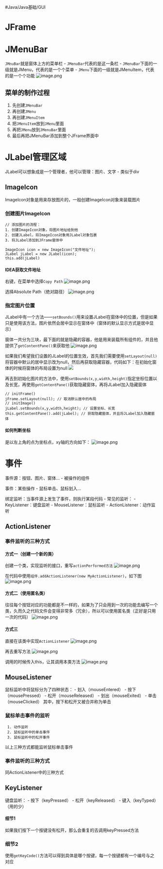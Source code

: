 #Java/Java基础/GUI 
# JFrame
# JMenuBar
`JMnuBar`就是窗体上方的菜单栏
	- `JMenuBar`代表的是这一条栏
	- `JMenuBar`下面的一级就是JMenu，代表的是一个个菜单
	- `JMenu`下面的一级就是JMenuItem，代表的是一个个功能
![image.png](https://pic.hibugs.net/NGBTEAM/20250406231023889.png)
## 菜单的制作过程
1. 先创建`JMenuBar`
2. 再创建`JMenu`
3. 再创建`JMenuItem`
4. 把`JMenuItem`放到`JMenu`里面
5. 再把`JMenu`放到`JMenuBar`里面
6. 最后再把JMenuBar添加到整个JFrame界面中
# JLabel管理区域
JLabel可以想象成是一个管理者，他可以管理：图片、文字
	- 类似于div
## ImageIcon
ImageIcon对象是用来存放图片的，一般创建ImageIcon对象来装载图片
### 创建图片ImageIcon
```
// 添加图片的流程：
1. 创建ImageIcon对象，将图片地址给到他
2. 创建JLabel，将ImageIcon对象用JLabel对象包裹
3. 将JLabel添加到JFrame窗体中

ImageIcon icon = new ImageIcon("文件地址");
JLabel jLabel = new JLabel(icon);
this.add(jLabel)
```
#### IDEA获取文件地址
右键，在菜单中选择`Copy Path`
![image.png](https://pic.hibugs.net/NGBTEAM/20250411231116173.png)

选择Absolute Path（绝对路径）
![image.png](https://pic.hibugs.net/NGBTEAM/20250411231109741.png)
### 指定图片位置
JLabel中有一个方法——`setBounds()`用来设置JLabel在窗体中的位置，但是如果只是使用该方法，图片依然会居中显示在窗体中（窗体的默认显示方式是居中显示）

窗体一共分为三块，最下面的就是隐藏的容器，他是用来装载所有组件的，并且他提供了`getContentPane()`来获取他
![image.png](https://pic.hibugs.net/NGBTEAM/20250411231347407.png)

如果我们希望我们设置的JLabel的位置生效，首先我们需要使用`setLayout(null)`将容器中默认的居中显示改为null，然后再获取隐藏容器，代码如下：在初始化窗体的时候将窗体的布局设置为null
![](https://pic.hibugs.net/NGBTEAM/20250412003410688.png)

再去到初始化图片的方法中，使用`setBounds(x,y,width,height)`指定坐标位置以及长宽，再使用`getContentPane()`获取隐藏窗体，再将JLabel加入隐藏窗体
```
// initFrame()
jFrame.setLayout(null); // 取消默认居中的布局
// initImage()
jLabel.setBounds(x,y,width,height); // 设置坐标、长宽
this.getContentPane().add(jLabel); // 获取隐藏窗体，并且将JLabel加入隐藏窗体
```
#### 如何判断坐标
是以左上角的点为坐标点，xy轴的方向如下：
![image.png](https://pic.hibugs.net/NGBTEAM/20250412004803324.png)
# 事件
事件源：按钮、图片、窗体...
	- 被操作的组件

事件：某些操作
	- 鼠标单击、鼠标划入...

绑定监听：当事件源上发生了事件，则执行某段代码
	 - 常见的监听：
		 - KeyListener：键盘监听
		 - MouseListener：鼠标监听
		 - ActionListener：动作监听
## ActionListener
### 事件监听的三种方式
#### 方式一（创建一个新的类）
创建一个类，实现监听的接口，重写`actionPerformed方法`
![image.png](https://pic.hibugs.net/NGBTEAM/20250415232019472.png)

在代码中使用`组件.addActionListener(new MyActionListener)`，如下图
![image.png](https://pic.hibugs.net/NGBTEAM/20250415232135016.png)

#### 方式二（使用匿名类）
往往每个按钮对应的功能都是不一样的，如果为了只会用到一次的功能去编写一个类，久而久之代码文件会变得非常多（冗余），所以可以使用匿名类（正好是只用一次的代码）
![image.png](https://pic.hibugs.net/NGBTEAM/20250415232321813.png)
#### 方式三
直接在该类中实现`ActionListener`
![image.png](https://pic.hibugs.net/NGBTEAM/20250415232443052.png)

再去重写方法
![image.png](https://pic.hibugs.net/NGBTEAM/20250415232513636.png)

调用的时候传入this，让其调用本类方法
![image.png](https://pic.hibugs.net/NGBTEAM/20250415232617812.png)

## MouseListener
鼠标监听中将鼠标分为了四种状态：
	- 划入（mouseEntered）
	- 按下（mousePressed）
	- 松开（mouseReleased）
	- 划出（mouseExited）
	- 单击（mouseClicked）
其中，按下和松开又被合并称为单击
### 鼠标单击事件的监听
	 1. 动作监听
	 2. 鼠标监听中的单击事件
	 3. 鼠标监听中的松开事件
以上三种方式都能监听鼠标单击事件
### 事件监听的三种方式
同ActionListener中的三种方式
## KeyListener
键盘监听：
	- 按下（keyPressed）
	- 松开（keyReleased）
	- 键入（keyTyped）（用的少）
#### 细节1
如果我们按下一个按键没有松开，那么会重复的去调用keyPressed方法
### 细节2
使用`getKeyCode()`方法可以得到具体是哪个按键，每一个按键都有一个编号与之对应